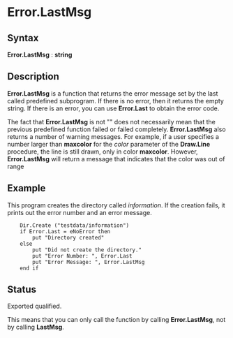 
# Error.LastMsg

## Syntax
**Error.LastMsg** : **string**

## Description
**Error.LastMsg** is a function that returns the error message set by the last called predefined subprogram. If there is no error, then it returns the empty string. If there is an error, you can use **Error.Last** to obtain the error code.

The fact that **Error.LastMsg** is not "" does not necessarily mean that the previous predefined function failed or failed completely. **Error.LastMsg** also returns a number of warning messages. For example, if a user specifies a number larger than **maxcolor** for the _color_ parameter of the **Draw.Line** procedure, the line is still drawn, only in color **maxcolor**. However, **Error.LastMsg** will return a message that indicates that the color was out of range


## Example
This program creates the directory called _information_. If the creation fails, it prints out the error number and an error message.

        Dir.Create ("testdata/information")
        if Error.Last = eNoError then
            put "Directory created"
        else
            put "Did not create the directory."
            put "Error Number: ", Error.Last
            put "Error Message: ", Error.LastMsg
        end if
## Status
Exported qualified.

This means that you can only call the function by calling **Error.LastMsg**, not by calling **LastMsg**.

